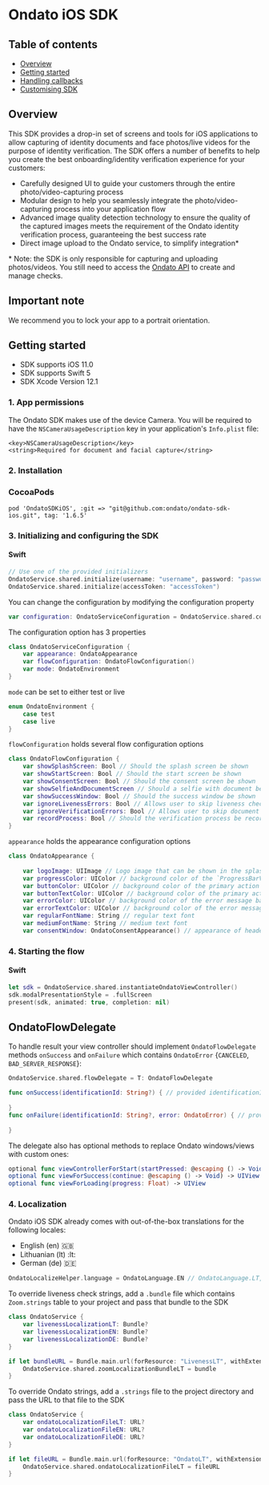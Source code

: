 # Ondato iOS SDK

## Table of contents

* [Overview](#overview)
* [Getting started](#getting-started)
* [Handling callbacks](#handling-callbacks)
* [Customising SDK](#customising-sdk)


## Overview

This SDK provides a drop-in set of screens and tools for iOS applications to allow capturing of identity documents and face photos/live videos for the purpose of identity verification. The SDK offers a number of benefits to help you create the best onboarding/identity verification experience for your customers:

- Carefully designed UI to guide your customers through the entire photo/video-capturing process
- Modular design to help you seamlessly integrate the photo/video-capturing process into your application flow
- Advanced image quality detection technology to ensure the quality of the captured images meets the requirement of the Ondato identity verification process, guaranteeing the best success rate
- Direct image upload to the Ondato service, to simplify integration\*

\* Note: the SDK is only responsible for capturing and uploading photos/videos. You still need to access the [Ondato API](https://documenter.getpostman.com/view/6997242/S1TZwaZe?version=latest) to create and manage checks.

## Important note

We recommend you to lock your app to a portrait orientation.

## Getting started

- SDK supports iOS 11.0
- SDK supports Swift 5
- SDK Xcode Version 12.1

### 1. App permissions

The Ondato SDK makes use of the device Camera. You will be required to have the `NSCameraUsageDescription` key in your application's `Info.plist` file:
```
<key>NSCameraUsageDescription</key>
<string>Required for document and facial capture</string>
```
### 2. Installation 

### CocoaPods

```
pod 'OndatoSDKiOS', :git => "git@github.com:ondato/ondato-sdk-ios.git", tag: '1.6.5'
```

### 3. Initializing and configuring the SDK 

#### Swift

```swift
// Use one of the provided initializers
OndatoService.shared.initialize(username: "username", password: "password")
OndatoService.shared.initialize(accessToken: "accessToken")
```

You can change the configuration by modifying the configuration property
```swift
var configuration: OndatoServiceConfiguration = OndatoService.shared.configuration
```

The configuration option has 3 properties
```swift
class OndatoServiceConfiguration {
	var appearance: OndatoAppearance
    var flowConfiguration: OndatoFlowConfiguration()
    var mode: OndatoEnvironment
}
```

`mode`  can be set to either test or live
```swift
enum OndatoEnvironment {
	case test
	case live
}
```

`flowConfiguration` holds several flow configuration options
```swift
class OndatoFlowConfiguration {
    var showSplashScreen: Bool // Should the splash screen be shown
    var showStartScreen: Bool // Should the start screen be shown
    var showConsentScreen: Bool // Should the consent screen be shown
    var showSelfieAndDocumentScreen // Should a selfie with document be requested when taking document pictures
    var showSuccessWindow: Bool // Should the success window be shown
    var ignoreLivenessErrors: Bool // Allows user to skip liveness check in case of failure
    var ignoreVerificationErrors: Bool // Allows user to skip document verification error result checks
    var recordProcess: Bool // Should the verification process be recorded
}
```

`appearance` holds the appearance configuration options
```swift
class OndatoAppearance {
    
    var logoImage: UIImage // Logo image that can be shown in the splash screen
    var progressColor: UIColor // background color of the `ProgressBarView` which guides the user through the flow
    var buttonColor: UIColor // background color of the primary action buttons
    var buttonTextColor: UIColor // background color of the primary action buttons text
    var errorColor: UIColor // background color of the error message background
    var errorTextColor: UIColor // background color of the error message text color
    var regularFontName: String // regular text font 
    var mediumFontName: String // medium text font
    var consentWindow: OndatoConsentAppearance() // appearance of header, body, acceptButton, declineButton in consent screen
```

### 4. Starting the flow

#### Swift


```swift
let sdk = OndatoService.shared.instantiateOndatoViewController()
sdk.modalPresentationStyle = .fullScreen
present(sdk, animated: true, completion: nil) 
```

## OndatoFlowDelegate

To handle result your view controller should implement `OndatoFlowDelegate` methods `onSuccess` and `onFailure` which contains `OndatoError` {`CANCELED`, `BAD_SERVER_RESPONSE`}:

```swift
OndatoService.shared.flowDelegate = T: OndatoFlowDelegate

func onSuccess(identificationId: String?) { // provided identificationId
    
}
func onFailure(identificationId: String?, error: OndatoError) { // provided identificationId
    
}
```

The delegate also has optional methods to replace Ondato windows/views with custom ones:

```swift
optional func viewControllerForStart(startPressed: @escaping () -> Void) -> UIViewController
optional func viewForSuccess(continue: @escaping () -> Void) -> UIView
optional func viewForLoading(progress: Float) -> UIView
```

### 4. Localization

Ondato iOS SDK already comes with out-of-the-box translations for the following locales:
- English (en) :uk:
- Lithuanian (lt) :lt:
- German (de) :de:

```swift
OndatoLocalizeHelper.language = OndatoLanguage.EN // OndatoLanguage.LT, OndatoLanguage.DE
```

To override liveness check strings, add a `.bundle` file which contains `Zoom.strings` table to your project and pass that bundle to the SDK
```swift
class OndatoService {
	var livenessLocalizationLT: Bundle?
	var livenessLocalizationEN: Bundle?
	var livenessLocalizationDE: Bundle?
}

if let bundleURL = Bundle.main.url(forResource: "LivenessLT", withExtension: "bundle"), let bundle = Bundle(url: bundleURL) {
    OndatoService.shared.zoomLocalizationBundleLT = bundle
}
```

To override Ondato strings, add a `.strings` file to the project directory and pass the URL to that file to the SDK
```swift
class OndatoService {
	var ondatoLocalizationFileLT: URL?
	var ondatoLocalizationFileEN: URL?
	var ondatoLocalizationFileDE: URL?
}

if let fileURL = Bundle.main.url(forResource: "OndatoLT", withExtension: "strings") {
    OndatoService.shared.ondatoLocalizationFileLT = fileURL
}
```
